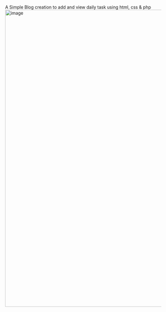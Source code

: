 A Simple Blog creation to add and view daily task using html, css & php
<img width="1897" height="958" alt="image" src="https://github.com/user-attachments/assets/cde351ba-e421-434a-8354-24130c98c866" />
